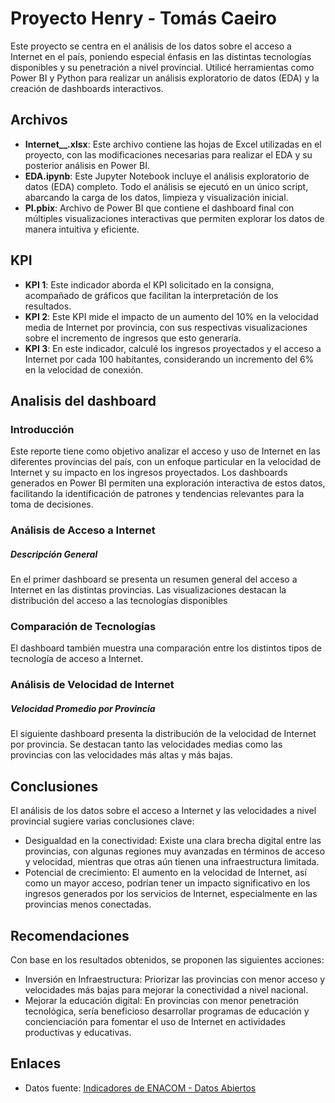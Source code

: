 # Proyecto Henry - Tomás Caeiro

Este proyecto se centra en el análisis de los datos sobre el acceso a Internet en el país, poniendo especial énfasis en las distintas tecnologías disponibles y su penetración a nivel provincial. Utilicé herramientas como Power BI y Python para realizar un análisis exploratorio de datos (EDA) y la creación de dashboards interactivos.

## Archivos

- **Internet__.xlsx**: Este archivo contiene las hojas de Excel utilizadas en el proyecto, con las modificaciones necesarias para realizar el EDA y su posterior análisis en Power BI.
- **EDA.ipynb**: Este Jupyter Notebook incluye el análisis exploratorio de datos (EDA) completo. Todo el análisis se ejecutó en un único script, abarcando la carga de los datos, limpieza y visualización inicial.
- **PI.pbix**: Archivo de Power BI que contiene el dashboard final con múltiples visualizaciones interactivas que permiten explorar los datos de manera intuitiva y eficiente.

## KPI 

- **KPI 1**: Este indicador aborda el KPI solicitado en la consigna, acompañado de gráficos que facilitan la interpretación de los resultados.
- **KPI 2**: Este KPI mide el impacto de un aumento del 10% en la velocidad media de Internet por provincia, con sus respectivas visualizaciones sobre el incremento de ingresos que esto generaría.
- **KPI 3**: En este indicador, calculé los ingresos proyectados y el acceso a Internet por cada 100 habitantes, considerando un incremento del 6% en la velocidad de conexión.

## Analisis del dashboard
### Introducción
Este reporte tiene como objetivo analizar el acceso y uso de Internet en las diferentes provincias del país, con un enfoque particular en la velocidad de Internet y su impacto en los ingresos proyectados. Los dashboards generados en Power BI permiten una exploración interactiva de estos datos, facilitando la identificación de patrones y tendencias relevantes para la toma de decisiones.

### Análisis de Acceso a Internet
##### Descripción General
En el primer dashboard se presenta un resumen general del acceso a Internet en las distintas provincias. Las visualizaciones destacan la distribución del acceso a las tecnologías disponibles
### Comparación de Tecnologías
El dashboard también muestra una comparación entre los distintos tipos de tecnología de acceso a Internet.
### Análisis de Velocidad de Internet
##### Velocidad Promedio por Provincia
El siguiente dashboard presenta la distribución de la velocidad de Internet por provincia. Se destacan tanto las velocidades medias como las provincias con las velocidades más altas y más bajas.

## Conclusiones
El análisis de los datos sobre el acceso a Internet y las velocidades a nivel provincial sugiere varias conclusiones clave:

- Desigualdad en la conectividad: Existe una clara brecha digital entre las provincias, con algunas regiones muy avanzadas en términos de acceso y velocidad, mientras que otras aún tienen una infraestructura limitada.
- Potencial de crecimiento: El aumento en la velocidad de Internet, así como un mayor acceso, podrían tener un impacto significativo en los ingresos generados por los servicios de Internet, especialmente en las provincias menos conectadas.


## Recomendaciones
Con base en los resultados obtenidos, se proponen las siguientes acciones:

- Inversión en Infraestructura: Priorizar las provincias con menor acceso y velocidades más bajas para mejorar la conectividad a nivel nacional.
- Mejorar la educación digital: En provincias con menor penetración tecnológica, sería beneficioso desarrollar programas de educación y concienciación para fomentar el uso de Internet en actividades productivas y educativas.

## Enlaces

- Datos fuente: [Indicadores de ENACOM - Datos Abiertos](https://indicadores.enacom.gob.ar/datos-abiertos)
